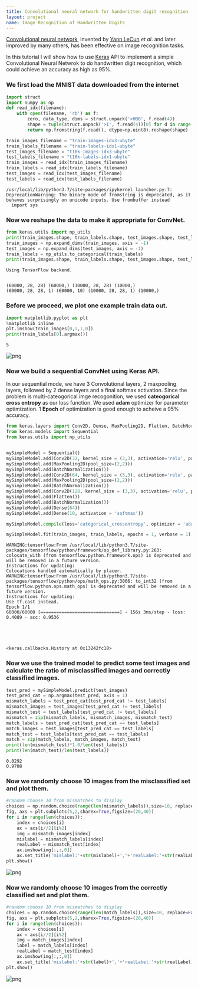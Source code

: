 ```yaml
---
title: Convolutional neural network for handwritten digit recognition
layout: project
name: Image Recognition of Handwritten Digits
---
```


[Convolutional neural network](https://towardsdatascience.com/a-comprehensive-guide-to-convolutional-neural-networks-the-eli5-way-3bd2b1164a53), invented by [Yann LeCun](http://yann.lecun.com) *et al*. and later improved by many others, has been effective on image recognition tasks.

In this tutorial I will show how to use [Keras](https://keras.io) API to implement a simple Convolutional Neural Netwrok to do handwritten digit recognition, which could achieve an accuracy as high as 95%.

### We first load the MNIST data downloaded from the internet


```python
import struct
import numpy as np
def read_idx(filename):
    with open(filename, 'rb') as f:
        zero, data_type, dims = struct.unpack('>HBB', f.read(4))
        shape = tuple(struct.unpack('>I', f.read(4))[0] for d in range(dims))
        return np.fromstring(f.read(), dtype=np.uint8).reshape(shape)

train_images_filename = "train-images-idx3-ubyte"
train_labels_filename = "train-labels-idx1-ubyte"
test_images_filename = "t10k-images-idx3-ubyte"
test_labels_filename = "t10k-labels-idx1-ubyte"
train_images = read_idx(train_images_filename)
train_labels = read_idx(train_labels_filename)
test_images = read_idx(test_images_filename)
test_labels = read_idx(test_labels_filename)
```

    /usr/local/lib/python3.7/site-packages/ipykernel_launcher.py:7: DeprecationWarning: The binary mode of fromstring is deprecated, as it behaves surprisingly on unicode inputs. Use frombuffer instead
      import sys


### Now we reshape the data to make it appropriate for ConvNet.


```python
from keras.utils import np_utils
print(train_images.shape, train_labels.shape, test_images.shape, test_labels.shape)
train_images = np.expand_dims(train_images, axis = -1)
test_images = np.expand_dims(test_images, axis = -1)
train_labels = np_utils.to_categorical(train_labels)
print(train_images.shape, train_labels.shape, test_images.shape, test_labels.shape)
```

    Using TensorFlow backend.


    (60000, 28, 28) (60000,) (10000, 28, 28) (10000,)
    (60000, 28, 28, 1) (60000, 10) (10000, 28, 28, 1) (10000,)


### Before we proceed, we plot one example train data out.


```python
import matplotlib.pyplot as plt
%matplotlib inline
plt.imshow(train_images[0,:,:,0])
print(train_labels[0].argmax())
```

    5



![png](/assets/img/sampleImg.png)


### Now we build a sequential ConvNet using Keras API.
In our sequential mode, we have 3 Convolutional layers, 2 maxpooling layers, followed by 2 dense layers and a final softmax activation. Since the problem is multi-cateogorical imge recogonition, we used **cateogorical cross entropy** as our loss function. We used **adam** optimizer for parameter optimization.
1 **Epoch** of optimization is good enough to acheive a 95% accuracy.


```python
from keras.layers import Conv2D, Dense, MaxPooling2D, Flatten, BatchNormalization
from keras.models import Sequential
from keras.utils import np_utils


mySimpleModel = Sequential()
mySimpleModel.add(Conv2D(32, kernel_size = (3,3), activation='relu', padding = 'same', input_shape=(28,28,1)))
mySimpleModel.add(MaxPooling2D(pool_size=(2,2)))
mySimpleModel.add(BatchNormalization())
mySimpleModel.add(Conv2D(64, kernel_size = (3,3), activation='relu', padding = 'same'))
mySimpleModel.add(MaxPooling2D(pool_size=(2,2)))
mySimpleModel.add(BatchNormalization())
mySimpleModel.add(Conv2D(128, kernel_size = (3,3), activation='relu', padding = 'same'))
mySimpleModel.add(Flatten())
mySimpleModel.add(BatchNormalization())
mySimpleModel.add(Dense(64))
mySimpleModel.add(Dense(10, activation = 'softmax'))

mySimpleModel.compile(loss='categorical_crossentropy', optimizer = 'adam', metrics= ['accuracy'])

mySimpleModel.fit(train_images, train_labels, epochs = 1, verbose = 1)
```

    WARNING:tensorflow:From /usr/local/lib/python3.7/site-packages/tensorflow/python/framework/op_def_library.py:263: colocate_with (from tensorflow.python.framework.ops) is deprecated and will be removed in a future version.
    Instructions for updating:
    Colocations handled automatically by placer.
    WARNING:tensorflow:From /usr/local/lib/python3.7/site-packages/tensorflow/python/ops/math_ops.py:3066: to_int32 (from tensorflow.python.ops.math_ops) is deprecated and will be removed in a future version.
    Instructions for updating:
    Use tf.cast instead.
    Epoch 1/1
    60000/60000 [==============================] - 156s 3ms/step - loss: 0.4089 - acc: 0.9536





    <keras.callbacks.History at 0x13242fc18>



### Now we use the trained model to predict some test images and calculate the ratio of misclassified images and correctly classified images.


```python
test_pred = mySimpleModel.predict(test_images)
test_pred_cat = np.argmax(test_pred, axis = 1)
mismatch_labels = test_pred_cat[test_pred_cat != test_labels]
mismatch_images = test_images[test_pred_cat != test_labels]
mismatch_test = test_labels[test_pred_cat != test_labels]
mismatch = zip(mismatch_labels, mismatch_images, mismatch_test)
match_labels = test_pred_cat[test_pred_cat == test_labels]
match_images = test_images[test_pred_cat == test_labels]
match_test = test_labels[test_pred_cat == test_labels]
match = zip(match_labels, match_images, match_test)
print(len(mismatch_test)*1.0/len(test_labels))
print(len(match_test)/len(test_labels))
```

    0.0292
    0.9708


### Now we randomly choose 10 images from the misclassified set and plot them.


```python
#random choose 10 from mismatches to display
choices = np.random.choice(range(len(mismatch_labels)),size=10, replace=False)
fig, axs = plt.subplots(5,2,sharex=True,figsize=(20,40))
for i in range(len(choices)):
    index = choices[i]
    ax = axs[i//2][i%2]
    img = mismatch_images[index]
    mislabel = mismatch_labels[index]
    realLabel = mismatch_test[index]
    ax.imshow(img[:,:,0])
    ax.set_title('mislabel:'+str(mislabel)+','+'realLabel:'+str(realLabel))
plt.show()
```


![png](/assets/img/misclassified.png)


### Now we randomly choose 10 images from the correctly classified set and plot them.


```python
#random choose 10 from mismatches to display
choices = np.random.choice(range(len(match_labels)),size=10, replace=False)
fig, axs = plt.subplots(5,2,sharex=True,figsize=(20,40))
for i in range(len(choices)):
    index = choices[i]
    ax = axs[i//2][i%2]
    img = match_images[index]
    label = match_labels[index]
    realLabel = match_test[index]
    ax.imshow(img[:,:,0])
    ax.set_title('mislabel:'+str(label)+','+'realLabel:'+str(realLabel))
plt.show()
```


![png](/assets/img/correctclassified.png)